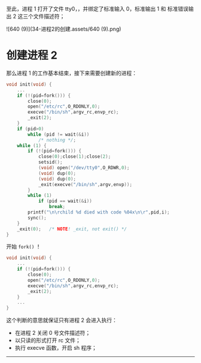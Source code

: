 至此，进程 1 打开了文件 tty0，，并绑定了标准输入 0，标准输出 1 和 标准错误输出 2 这三个文件描述符；

![640 (9)](34-进程2的创建.assets/640 (9).png)

# 创建进程 2

那么进程 1 的工作基本结束，接下来需要创建新的进程：

````c
void init(void) {
    ...
    if (!(pid=fork())) {
        close(0);
        open("/etc/rc",O_RDONLY,0);
        execve("/bin/sh",argv_rc,envp_rc);
        _exit(2);
    }
    if (pid>0)
        while (pid != wait(&i))
            /* nothing */;
    while (1) {
        if (!(pid=fork())) {
            close(0);close(1);close(2);
            setsid();
            (void) open("/dev/tty0",O_RDWR,0);
            (void) dup(0);
            (void) dup(0);
            _exit(execve("/bin/sh",argv,envp));
        }
        while (1)
            if (pid == wait(&i))
                break;
        printf("\n\rchild %d died with code %04x\n\r",pid,i);
        sync();
    }
    _exit(0);   /* NOTE! _exit, not exit() */
}
````

开始 `fork()` ！

````c
void init(void) {
    ...
    if (!(pid=fork())) {
        close(0);
        open("/etc/rc",O_RDONLY,0);
        execve("/bin/sh",argv_rc,envp_rc);
        _exit(2);
    }
    ...
}
````

这个判断的意思就保证只有进程 2 会进入执行：

- 在进程 2 关闭 0 号文件描述符；
- 以只读的形式打开 rc 文件；
- 执行 execve 函数，开启 sh 程序；

---

